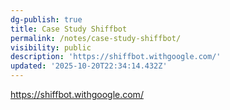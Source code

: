 ```yaml
---
dg-publish: true
title: Case Study Shiffbot
permalink: /notes/case-study-shiffbot/
visibility: public
description: 'https://shiffbot.withgoogle.com/'
updated: '2025-10-20T22:34:14.432Z'
---
```

https://shiffbot.withgoogle.com/
